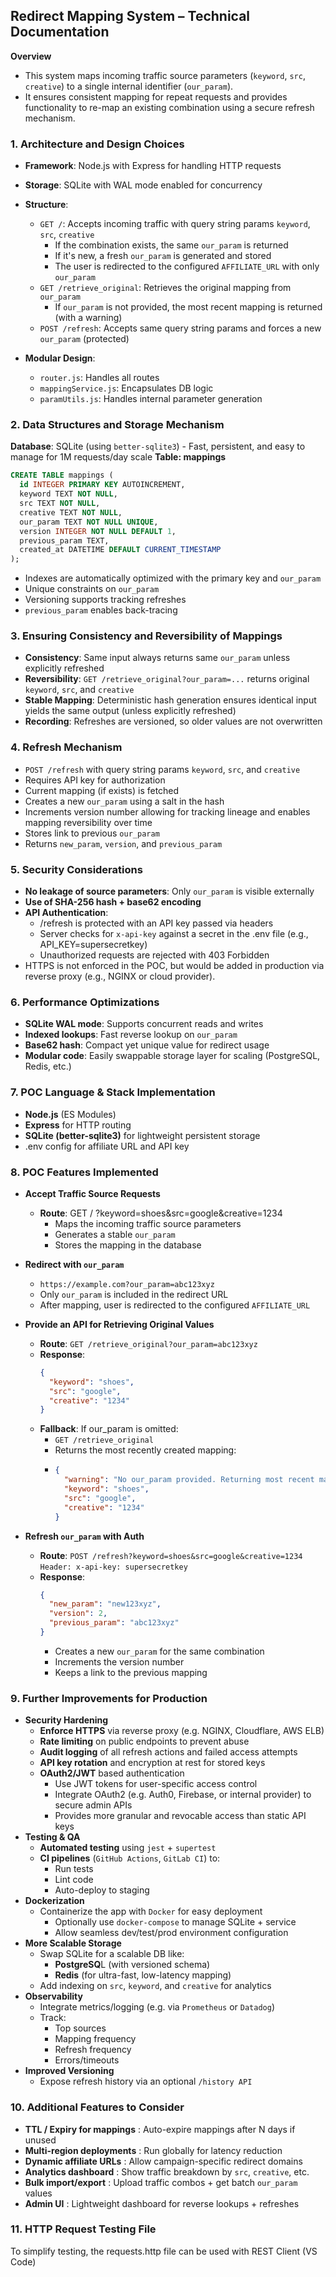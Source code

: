 ## Redirect Mapping System – Technical Documentation

**Overview**
  - This system maps incoming traffic source parameters (`keyword`, `src`, `creative`) to a single internal identifier (`our_param`). 
  - It ensures consistent mapping for repeat requests and provides functionality to re-map an existing combination using a secure refresh mechanism.

### 1. Architecture and Design Choices

  - **Framework**: Node.js with Express for handling HTTP requests
  - **Storage**: SQLite with WAL mode enabled for concurrency
  - **Structure**:
    - `GET /`: Accepts incoming traffic with query string params `keyword`, `src`, `creative`
      - If the combination exists, the same `our_param` is returned
      - If it's new, a fresh `our_param` is generated and stored
      - The user is redirected to the configured `AFFILIATE_URL` with only `our_param`
    - `GET /retrieve_original`: Retrieves the original mapping from `our_param`
      - If `our_param` is not provided, the most recent mapping is returned (with a warning)
    - `POST /refresh`: Accepts same query string params and forces a new `our_param` (protected)

  - **Modular Design**:
    - `router.js`: Handles all routes
    - `mappingService.js`: Encapsulates DB logic
    - `paramUtils.js`: Handles internal parameter generation


### 2. Data Structures and Storage Mechanism

  **Database**: SQLite (using `better-sqlite3`)
    - Fast, persistent, and easy to manage for 1M requests/day scale
  **Table: mappings**
  ```sql
  CREATE TABLE mappings (
    id INTEGER PRIMARY KEY AUTOINCREMENT,
    keyword TEXT NOT NULL,
    src TEXT NOT NULL,
    creative TEXT NOT NULL,
    our_param TEXT NOT NULL UNIQUE,
    version INTEGER NOT NULL DEFAULT 1,
    previous_param TEXT,
    created_at DATETIME DEFAULT CURRENT_TIMESTAMP
  );
  ```
  - Indexes are automatically optimized with the primary key and `our_param`
  - Unique constraints on `our_param`
  - Versioning supports tracking refreshes
  - `previous_param` enables back-tracing


### 3. Ensuring Consistency and Reversibility of Mappings

  - **Consistency**: Same input always returns same `our_param` unless explicitly refreshed
  - **Reversibility**: `GET /retrieve_original?our_param=...` returns original `keyword`, `src`, and `creative`
  - **Stable Mapping**: Deterministic hash generation ensures identical input yields the same output (unless explicitly refreshed)
  - **Recording**: Refreshes are versioned, so older values are not overwritten


### 4. Refresh Mechanism

  - `POST /refresh` with query string params `keyword`, `src`, and `creative`
  - Requires API key for authorization
  - Current mapping (if exists) is fetched
  - Creates a new `our_param` using a salt in the hash
  - Increments version number allowing for tracking lineage and enables mapping reversibility over time
  - Stores link to previous `our_param`
  - Returns `new_param`, `version`, and `previous_param`


### 5. Security Considerations

  - **No leakage of source parameters**: Only `our_param` is visible externally
  - **Use of SHA-256 hash + base62 encoding**
  - **API Authentication**:
      - /refresh is protected with an API key passed via headers
      - Server checks for `x-api-key` against a secret in the .env file (e.g., API_KEY=supersecretkey)
      - Unauthorized requests are rejected with 403 Forbidden
  - HTTPS is not enforced in the POC, but would be added in production via reverse proxy (e.g., NGINX or cloud provider).


### 6. Performance Optimizations

  - **SQLite WAL mode**: Supports concurrent reads and writes
  - **Indexed lookups**: Fast reverse lookup on `our_param`
  - **Base62 hash**: Compact yet unique value for redirect usage
  - **Modular code**: Easily swappable storage layer for scaling (PostgreSQL, Redis, etc.)


### 7. POC Language & Stack Implementation
  - **Node.js** (ES Modules)
  - **Express** for HTTP routing
  - **SQLite (better-sqlite3)** for lightweight persistent storage
  - .env config for affiliate URL and API key

### 8. POC Features Implemented

  - **Accept Traffic Source Requests**
    - **Route**: GET / ?keyword=shoes&src=google&creative=1234
      - Maps the incoming traffic source parameters
      - Generates a stable `our_param`
      - Stores the mapping in the database

  - **Redirect with `our_param`**
    - `https://example.com?our_param=abc123xyz`
    - Only `our_param` is included in the redirect URL
    - After mapping, user is redirected to the configured `AFFILIATE_URL`

  - **Provide an API for Retrieving Original Values**
    - **Route**: `GET /retrieve_original?our_param=abc123xyz`
    - **Response**: 
      ```json
      {
        "keyword": "shoes",
        "src": "google",
        "creative": "1234"
      }
      ```
    - **Fallback**: If our_param is omitted:
      - `GET /retrieve_original`
      - Returns the most recently created mapping:
      - ```json
        {
          "warning": "No our_param provided. Returning most recent mapping.",
          "keyword": "shoes",
          "src": "google",
          "creative": "1234"
        }
        ```
  - **Refresh `our_param` with Auth**
    - **Route**: `POST /refresh?keyword=shoes&src=google&creative=1234`
                  `Header: x-api-key: supersecretkey`
    - **Response**: 
      ```json
      {
        "new_param": "new123xyz",
        "version": 2,
        "previous_param": "abc123xyz"
      }
      ```
      - Creates a new `our_param` for the same combination
      - Increments the version number
      - Keeps a link to the previous mapping


### 9. Further Improvements for Production

  - **Security Hardening**
    - **Enforce HTTPS** via reverse proxy (e.g. NGINX, Cloudflare, AWS ELB)
    - **Rate limiting** on public endpoints to prevent abuse
    - **Audit logging** of all refresh actions and failed access attempts
    - **API key rotation** and encryption at rest for stored keys
    - **OAuth2/JWT** based authentication
      - Use JWT tokens for user-specific access control
      - Integrate OAuth2 (e.g. Auth0, Firebase, or internal provider) to secure admin APIs
      - Provides more granular and revocable access than static API keys
  - **Testing & QA**
    - **Automated testing** using `jest` + `supertest`
    - **CI pipelines** (`GitHub Actions`, `GitLab CI`) to:
      - Run tests
      - Lint code
      - Auto-deploy to staging
  - **Dockerization**
    - Containerize the app with `Docker` for easy deployment
      - Optionally use `docker-compose` to manage SQLite + service
      - Allow seamless dev/test/prod environment configuration
  - **More Scalable Storage**
    - Swap SQLite for a scalable DB like:
      - **PostgreSQ**L (with versioned schema)
      - **Redis** (for ultra-fast, low-latency mapping)
    - Add indexing on `src`, `keyword`, and `creative` for analytics
  - **Observability**
    - Integrate metrics/logging (e.g. via `Prometheus` or `Datadog`)
    - Track:
      - Top sources
      - Mapping frequency
      - Refresh frequency
      - Errors/timeouts
  - **Improved Versioning**
    - Expose refresh history via an optional `/history API`


### 10. Additional Features to Consider

  - **TTL / Expiry for mappings** : 	Auto-expire mappings after N days if unused
  - **Multi-region deployments**  : 	Run globally for latency reduction
  - **Dynamic affiliate URLs**    : 	Allow campaign-specific redirect domains
  - **Analytics dashboard**       : 	Show traffic breakdown by `src`, `creative`, etc.
  - **Bulk import/export**        : 	Upload traffic combos + get batch `our_param` values
  - **Admin UI**                  : 	Lightweight dashboard for reverse lookups + refreshes

### 11. HTTP Request Testing File

  To simplify testing, the requests.http file can be used with REST Client (VS Code)

